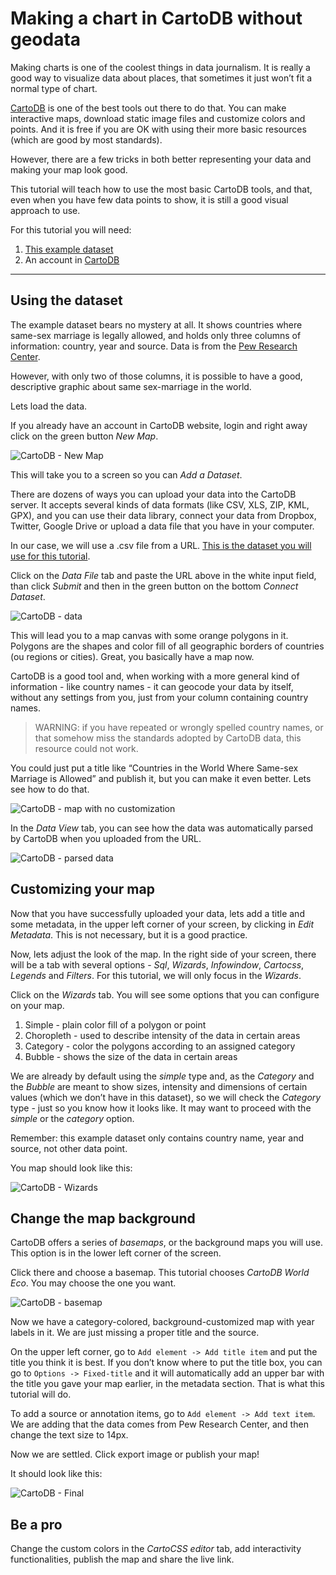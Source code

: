 # Making a chart in CartoDB without geodata 

Making charts is one of the coolest things in data journalism. It is really a good way to visualize data about places, that sometimes it just won’t fit a normal type of chart. 

[CartoDB](https://voltdatalab.cartodb.com) is one of the best tools out there to do that. You can make interactive maps, download static image files and customize colors and points. And it is free if you are OK with using their more basic resources (which are good by most standards).

However, there are a few tricks in both better representing your data and making your map look good. 

This tutorial will teach how to use the most basic CartoDB tools, and that, even when you have few data points to show, it is still a good visual approach to use. 

For this tutorial you will need: 

1. [This example dataset](https://raw.githubusercontent.com/miguelpaz/jlab/master/data/cartodb_example_1_countries.csv)
2. An account in [CartoDB](https://voltdatalab.cartodb.com)

___

## Using the dataset

The example dataset bears no mystery at all. It shows countries where same-sex marriage is legally allowed, and holds only three columns of information: country, year and source. Data is from the [Pew Research Center](http://www.pewresearch.org/topics/gay-marriage-and-homosexuality/).

However, with only two of those columns, it is possible to have a good, descriptive graphic about same sex-marriage in the world. 

Lets load the data. 

If you already have an account in CartoDB website, login and right away click on the green button *New Map*. 

![CartoDB - New Map](https://github.com/miguelpaz/jlab/blob/master/images/map_cartodb_basic.png?raw=true)

This will take you to a screen so you can *Add a Dataset*. 

There are dozens of ways you can upload your data into the CartoDB server. It accepts several kinds of data formats (like CSV, XLS, ZIP, KML, GPX), and you can use their data library, connect your data from Dropbox, Twitter, Google Drive or upload a data file that you have in your computer.

In our case, we will use a .csv file from a URL. [This is the dataset you will use for this tutorial](https://raw.githubusercontent.com/miguelpaz/jlab/master/data/cartodb_example_1_countries.csv).

Click on the *Data File* tab and paste the URL above in the white input field, than click *Submit* and then in the green button on the bottom *Connect Dataset*.

![CartoDB - data](https://github.com/miguelpaz/jlab/blob/master/images/map_cartodb_basic_data.png?raw=true)

This will lead you to a map canvas with some orange polygons in it. Polygons are the shapes and color fill of all geographic borders of countries (ou regions or cities). Great, you basically have a map now.

CartoDB is a good tool and, when working with a more general kind of information - like country names - it can geocode your data by itself, without any settings from you, just from your column containing country names. 

> WARNING: if you have repeated or wrongly spelled country names, or that somehow miss the standards adopted by CartoDB data, this resource could not work. 

You could just put a title like “Countries in the World Where Same-sex Marriage is Allowed” and publish it, but you can make it even better. Lets see how to do that. 

![CartoDB - map with no customization](https://github.com/miguelpaz/jlab/blob/master/images/map_cartodb_basic_no_custom.png?raw=true)

In the *Data View* tab, you can see how the data was automatically parsed by CartoDB when you uploaded from the URL. 

![CartoDB - parsed data](https://github.com/miguelpaz/jlab/blob/master/images/map_cartodb_basic_data_view.png?raw=true)

## Customizing your map

Now that you have successfully uploaded your data, lets add a title and some metadata, in the upper left corner of your screen, by clicking in *Edit Metadata*. This is not necessary, but it is a good practice.

Now, lets adjust the look of the map. In the right side of your screen, there will be a tab with several options - *Sql*, *Wizards*, *Infowindow*, *Cartocss*, *Legends* and *Filters*. For this tutorial, we will only focus in the *Wizards*. 

Click on the *Wizards* tab. You will see some options that you can configure on your map. 

1. Simple - plain color fill of a polygon or point
2. Choropleth - used to describe intensity of the data in certain areas
3. Category - color the polygons according to an assigned category
4. Bubble - shows the size of the data in certain areas

We are already by default using the *simple* type and, as the *Category* and the *Bubble* are meant to show sizes, intensity and dimensions of certain values (which we don’t have in this dataset), so we will check the *Category* type - just so you know how it looks like. It may want to proceed with the *simple* or the *category* option.

Remember: this example dataset only contains country name, year and source, not other data point. 

You map should look like this: 

![CartoDB - Wizards](https://github.com/miguelpaz/jlab/blob/master/images/map_cartodb_basic_category.png?raw=true)

## Change the map background

CartoDB offers a series of *basemaps*, or the background maps you will use. This option is in the lower left corner of the screen.

Click there and choose a basemap. This tutorial chooses *CartoDB World Eco*. You may choose the one you want.

![CartoDB - basemap](https://github.com/miguelpaz/jlab/blob/master/images/map_cartodb_basic_basemap.png?raw=true)

Now we have a category-colored, background-customized map with year labels in it. We are just missing a proper title and the source. 

On the upper left corner, go to `Add element -> Add title item` and put the title you think it is best. If you don’t know where to put the title box, you can go to `Options -> Fixed-title` and it will automatically add an upper bar with the title you gave your map earlier, in the metadata section. That is what this tutorial will do.

To add a source or annotation items, go to `Add element -> Add text item`. We are adding that the data comes from Pew Research Center, and then change the text size to 14px.

Now we are settled. Click export image or publish your map!

It should look like this:

![CartoDB - Final](https://github.com/miguelpaz/jlab/blob/master/images/map_cartodb_basic_finalmap.png?raw=true)

## Be a pro

Change the custom colors in the *CartoCSS editor* tab, add interactivity functionalities, publish the map and share the live link. 

